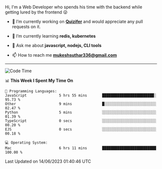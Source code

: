 Hi, I'm a Web Developer who spends his time with the backend while getting lured by the frontend 😜

- 🔭 I’m currently working on **[Quizifer](https://github.com/SutharMukesh/Quizifer/)** and would appreciate any pull requests on it.

- 🌱 I’m currently learning **redis, kubernetes**

- 💬 Ask me about **javascript, nodejs, CLI tools**

- 📫 How to reach me **mukeshsuthar336@gmail.com**

---
<!--START_SECTION:waka-->
![Code Time](http://img.shields.io/badge/Code%20Time-2%2C334%20hrs%2044%20mins-blue)

📊 **This Week I Spent My Time On** 

```text
💬 Programming Languages: 
JavaScript               5 hrs 55 mins       ████████████████████████░   95.73 % 
Other                    9 mins              █░░░░░░░░░░░░░░░░░░░░░░░░   02.47 % 
Python                   5 mins              ░░░░░░░░░░░░░░░░░░░░░░░░░   01.39 % 
TypeScript               0 secs              ░░░░░░░░░░░░░░░░░░░░░░░░░   00.20 % 
EJS                      0 secs              ░░░░░░░░░░░░░░░░░░░░░░░░░   00.18 % 

💻 Operating System: 
Mac                      6 hrs 11 mins       █████████████████████████   100.00 % 
```


 Last Updated on 14/06/2023 01:40:46 UTC
<!--END_SECTION:waka-->
